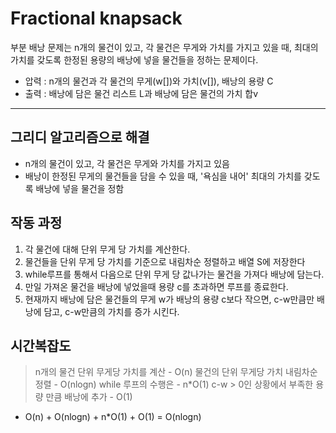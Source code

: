 # Fractional knapsack #

부분 배낭 문제는 n개의 물건이 있고, 각 물건은 무게와 가치를 가지고 있을 때, 최대의 가치를 갖도록 한정된 용량의 배낭에 넣을 물건들을 정하는 문제이다.

- 압력 : n개의 물건과 각 물건의 무게(w[])와 가치(v[]), 배낭의 용량 C
- 출력 : 배낭에 담은 물건 리스트 L과 배낭에 담은 물건의 가치 합v
-----

## 그리디 알고리즘으로 해결
- n개의 물건이 있고, 각 물건은 무게와 가치를 가지고 있음
- 배낭이 한정된 무게의 물건들을 담을 수 있을 때, '욕심을 내어' 최대의 가치를 갖도록 배낭에 넣을 물건을 정함


## 작동 과정
1. 각 물건에 대해 단위 무게 당 가치를 계산한다.
2. 물건들을 단위 무게 당 가치를 기준으로 내림차순 정렬하고 배열 S에 저장한다
3. while루프를 통해서 다음으로 단위 무게 당 값나가는 물건을 가져다 배낭에 담는다.
4. 만일 가져온 물건을 배낭에 넣었을때 용량 c를 초과하면 루프를 종료한다.
5. 현재까지 배낭에 담은 물건들의 무게 w가 배낭의 용량 c보다 작으면, c-w만큼만 배낭에 담고, c-w만큼의 가치를 증가 시킨다.

## 시간복잡도
> n개의 물건 단위 무게당 가치를 계산 - O(n)
> 물건의 단위 무게당 가치 내림차순 정렬 - O(nlogn)
> while 루프의 수행은 - n*O(1)
>  c-w > 0인 상황에서 부족한 용량 만큼 배낭에 추가 - O(1)
- O(n) + O(nlogn) + n*O(1) + O(1) = O(nlogn)
